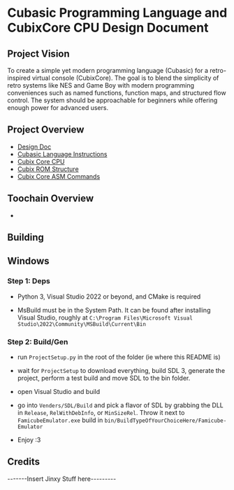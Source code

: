# Cubasic Programming Language and CubixCore CPU Design Document

## Project Vision
To create a simple yet modern programming language (Cubasic) for a retro-inspired virtual console (CubixCore). The goal is to blend the simplicity of retro systems like NES and Game Boy with modern programming conveniences such as named functions, function maps, and structured flow control. The system should be approachable for beginners while offering enough power for advanced users.

## Project Overview
- [Design Doc](Docs/CubasicDesignDoc.md)
- [Cubasic Language Instructions](Docs/CubasicLanguageInstructions.md)
- [Cubix Core CPU](Docs/CubixCoreCPULimitations_Features.md)
- [Cubix ROM Structure](Docs/Cubixcore_RomStructure.md)
- [Cubix Core ASM Commands](Docs/CubixCoreAssemblyCommands.md)

## Toochain Overview
- 

## Building

## Windows

### Step 1: Deps
- Python 3, Visual Studio 2022 or beyond, and CMake is required

- MsBuild must be in the System Path. It can be found after installing Visual Studio, roughly at `C:\Program Files\Microsoft Visual Studio\2022\Community\MSBuild\Current\Bin`

### Step 2: Build/Gen

- run `ProjectSetup.py` in the root of the folder (ie where this README is)

- wait for `ProjectSetup` to download everything, build SDL 3, generate the project, perform a test build and move SDL to the bin folder.

- open Visual Studio and build

- go into `Venders/SDL/Build` and pick a flavor of SDL by grabbing the DLL in `Release`, `RelWithDebInfo`, or `MinSizeRel`. Throw it next to `FamicubeEmulator.exe` build in `bin/BuildTypeOfYourChoiceHere/Famicube-Emulator`

- Enjoy :3


## Credits

-------Insert Jinxy Stuff here---------